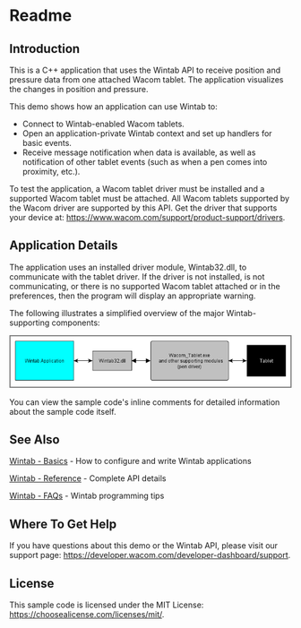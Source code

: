 # Readme

## Introduction
This is a C++ application that uses the Wintab API to receive position and pressure data from one attached Wacom tablet. The application visualizes the changes in position and pressure.

This demo shows how an application can use Wintab to:

* Connect to Wintab-enabled Wacom tablets.
* Open an application-private Wintab context and set up handlers for basic events.
* Receive message notification when data is available, as well as notification of other tablet events (such as when a pen comes into proximity, etc.).

To test the application, a Wacom tablet driver must be installed and a supported Wacom tablet must be attached. All Wacom tablets supported by the Wacom driver are supported by this API. Get the driver that supports your device at: https://www.wacom.com/support/product-support/drivers.

## Application Details
The application uses an installed driver module, Wintab32.dll, to communicate with the tablet driver.  If the driver is not installed, is not communicating, or there is no supported Wacom tablet attached or in the preferences, then the program will display an appropriate warning.

The following illustrates a simplified overview of the major Wintab-supporting components:  

![](./Media/sc-gs-pt-wintabOverview.png)

You can view the sample code's inline comments for detailed information about the sample code itself.


## See Also
[Wintab - Basics](https://developer-docs.wacom.com/intuos-cintiq-business-tablets/docs/wintab-basics) - How to configure and write Wintab applications  

[Wintab - Reference](https://developer-docs.wacom.com/intuos-cintiq-business-tablets/docs/wintab-reference) - Complete API details 

[Wintab - FAQs](https://developer-docs.wacom.com/intuos-cintiq-business-tablets/docs/wintab-faqs) - Wintab programming tips  


## Where To Get Help
If you have questions about this demo or the Wintab API, please visit our support page: https://developer.wacom.com/developer-dashboard/support.

 
## License
This sample code is licensed under the MIT License: https://choosealicense.com/licenses/mit/.
